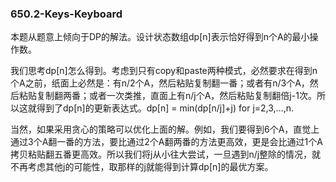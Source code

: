 ### 650.2-Keys-Keyboard

本题从题意上倾向于DP的解法。设计状态数组dp[n]表示恰好得到n个A的最小操作数。

我们思考dp[n]怎么得到。考虑到只有copy和paste两种模式，必然要求在得到n个A之前，纸面上必然是：有n/2个A，然后粘贴复制翻一番；或者有n/3个A，然后粘贴复制翻两番；或者一次类推，直面上有n/j个A，然后粘贴复制翻倍j-1次。所以这就得到了dp[n]的更新表达式。dp[n] = min(dp[n/j]+j) for j=2,3,...,n.

当然，如果采用贪心的策略可以优化上面的解。例如，我们要得到6个A，直觉上通过3个A翻一番的方法，要比通过2个A翻两番的方法更高效，更是会比通过1个A拷贝粘贴翻五番更高效。所以我们将j从小往大尝试，一旦遇到n/j整除的情况，就不再考虑其他j的可能性，取那样的j就能得到计算dp[n]的最优方案。
